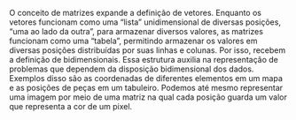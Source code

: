 O conceito de matrizes expande a definição de vetores. Enquanto os vetores funcionam como uma “lista” unidimensional de diversas posições, “uma ao lado da outra”, para armazenar diversos valores, as matrizes funcionam como uma “tabela”, permitindo armazenar os valores em diversas posições distribuídas por suas linhas e colunas. Por isso, recebem a definição de bidimensionais. Essa estrutura auxilia na representação de problemas que dependem da disposição bidimensional dos dados. Exemplos disso são as coordenadas de diferentes elementos em um mapa e as posições de peças em um tabuleiro. Podemos até mesmo representar uma imagem por meio de uma matriz na qual cada posição guarda um valor que representa a cor de um pixel.